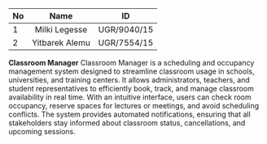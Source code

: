 
| No | Name            | ID         |
|----|:---------------:|:----------:|
| 1  | Milki Legesse   | UGR/9040/15|
| 2  | Yitbarek Alemu  | UGR/7554/15|

**Classroom Manager**
Classroom Manager is a scheduling and occupancy management system designed to streamline classroom usage in schools, universities, and training centers. It allows administrators, teachers, and student representatives to efficiently book, track, and manage classroom availability in real time. With an intuitive interface, users can check room occupancy, reserve spaces for lectures or meetings, and avoid scheduling conflicts. The system provides automated notifications, ensuring that all stakeholders stay informed about classroom status, cancellations, and upcoming sessions.
